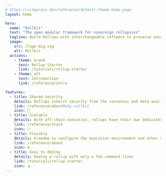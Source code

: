 ```yaml
---
# https://vitepress.dev/reference/default-theme-home-page
layout: home

hero:
  name: "Rollkit"
  text: "The open modular framework for sovereign rollupssss"
  tagline: Build Rollups with interchangeable software to preserve sovereignty
  image:
    src: /logo-big.svg
    alt: Rollkit
  actions:
    - theme: brand
      text: Rollup Starter
      link: /tutorials/rollup-starter
    - theme: alt
      text: Introduction
      link: /reference/intro

features:
  - title: Shared security
    details: Rollups inherit security from the consensus and data availability layer
    link: /reference/about#why-rollkit
    icon: 🔐
  - title: Scalable
    details: With off-chain execution, rollups have their own dedicated computational resources
    link: /reference/stack
    icon: 📈
  - title: Flexible
    details: Freedom to configure the execution environment and other components
    link: /reference/about
    icon: ⚙️
  - title: Easy to deploy
    details: Deploy a rollup with only a few command lines
    link: /tutorials/rollup-starter
    icon: 🛸
---
```

